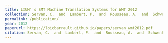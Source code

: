 ```yaml
---
title: LIUM''s SMT Machine Translation Systems for WMT 2012
collection: Servan, C.  and  Lambert, P.  and  Rousseau, A.  and  Schwenk, H.  and  Barrault, L.
permalink: /publication/
year: 2012
paperurl: https://loicbarrault.github.io/papers/servan_wmt2012.pdf
citation: Servan, C.  and  Lambert, P.  and  Rousseau, A.  and  Schwenk, H.  and  Barrault, L. LIUM''s SMT Machine Translation Systems for WMT 2012, <i> Proceedings of the Seventh Workshop on Statistical Machine Translation </i>, 2012
---
```

